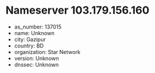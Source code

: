 # Nameserver 103.179.156.160

* as_number: 137015
* name: Unknown
* city: Gazipur
* country: BD
* organization: Star Network
* version: Unknown
* dnssec: Unknown
